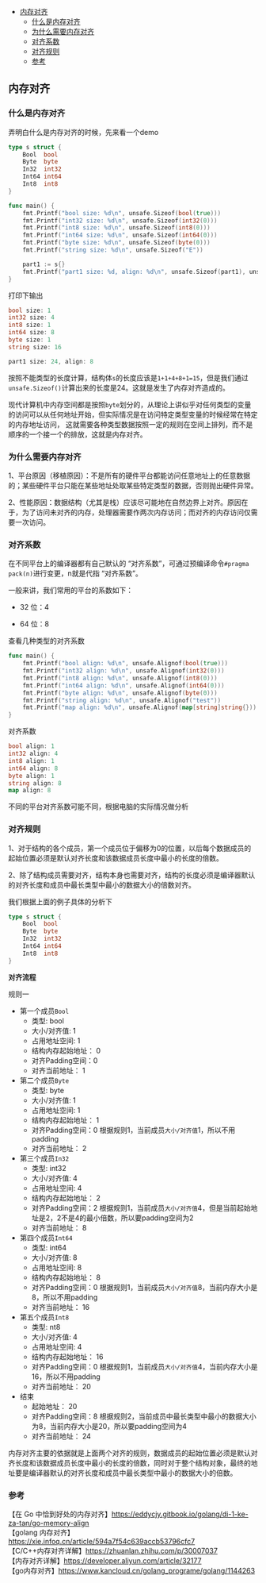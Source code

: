 <!-- START doctoc generated TOC please keep comment here to allow auto update -->
<!-- DON'T EDIT THIS SECTION, INSTEAD RE-RUN doctoc TO UPDATE -->


- [内存对齐](#%E5%86%85%E5%AD%98%E5%AF%B9%E9%BD%90)
  - [什么是内存对齐](#%E4%BB%80%E4%B9%88%E6%98%AF%E5%86%85%E5%AD%98%E5%AF%B9%E9%BD%90)
  - [为什么需要内存对齐](#%E4%B8%BA%E4%BB%80%E4%B9%88%E9%9C%80%E8%A6%81%E5%86%85%E5%AD%98%E5%AF%B9%E9%BD%90)
  - [对齐系数](#%E5%AF%B9%E9%BD%90%E7%B3%BB%E6%95%B0)
  - [对齐规则](#%E5%AF%B9%E9%BD%90%E8%A7%84%E5%88%99)
  - [参考](#%E5%8F%82%E8%80%83)

<!-- END doctoc generated TOC please keep comment here to allow auto update -->

## 内存对齐

### 什么是内存对齐

弄明白什么是内存对齐的时候，先来看一个demo  

```go
type s struct {
	Bool  bool
	Byte  byte
	In32  int32
	Int64 int64
	Int8  int8
}

func main() {
	fmt.Printf("bool size: %d\n", unsafe.Sizeof(bool(true)))
	fmt.Printf("int32 size: %d\n", unsafe.Sizeof(int32(0)))
	fmt.Printf("int8 size: %d\n", unsafe.Sizeof(int8(0)))
	fmt.Printf("int64 size: %d\n", unsafe.Sizeof(int64(0)))
	fmt.Printf("byte size: %d\n", unsafe.Sizeof(byte(0)))
	fmt.Printf("string size: %d\n", unsafe.Sizeof("E"))

	part1 := s{}
	fmt.Printf("part1 size: %d, align: %d\n", unsafe.Sizeof(part1), unsafe.Alignof(part1))
}
```

打印下输出  

```go
bool size: 1
int32 size: 4
int8 size: 1
int64 size: 8
byte size: 1
string size: 16

part1 size: 24, align: 8
```

按照不能类型的长度计算，结构体`s`的长度应该是`1+1+4+8+1=15`，但是我们通过`unsafe.Sizeof()`计算出来的长度是24。这就是发生了内存对齐造成的。  

现代计算机中内存空间都是按照`byte`划分的，从理论上讲似乎对任何类型的变量的访问可以从任何地址开始，但实际情况是在访问特定类型变量的时候经常在特定的内存地址访问， 这就需要各种类型数据按照一定的规则在空间上排列，而不是顺序的一个接一个的排放，这就是内存对齐。  

### 为什么需要内存对齐

1、平台原因（移植原因）：不是所有的硬件平台都能访问任意地址上的任意数据的；某些硬件平台只能在某些地址处取某些特定类型的数据，否则抛出硬件异常。  

2、性能原因：数据结构（尤其是栈）应该尽可能地在自然边界上对齐。原因在于，为了访问未对齐的内存，处理器需要作两次内存访问；而对齐的内存访问仅需要一次访问。  

### 对齐系数  

在不同平台上的编译器都有自己默认的 “对齐系数”，可通过预编译命令`#pragma pack(n)`进行变更，n就是代指 “对齐系数”。  

一般来讲，我们常用的平台的系数如下：  

- 32 位：4

- 64 位：8

查看几种类型的对齐系数  

```go
func main() {
    fmt.Printf("bool align: %d\n", unsafe.Alignof(bool(true)))
    fmt.Printf("int32 align: %d\n", unsafe.Alignof(int32(0)))
    fmt.Printf("int8 align: %d\n", unsafe.Alignof(int8(0)))
    fmt.Printf("int64 align: %d\n", unsafe.Alignof(int64(0)))
    fmt.Printf("byte align: %d\n", unsafe.Alignof(byte(0)))
    fmt.Printf("string align: %d\n", unsafe.Alignof("test"))
    fmt.Printf("map align: %d\n", unsafe.Alignof(map[string]string{}))
}
```

对齐系数  

```go
bool align: 1
int32 align: 4
int8 align: 1
int64 align: 8
byte align: 1
string align: 8
map align: 8
```

不同的平台对齐系数可能不同，根据电脑的实际情况做分析  

### 对齐规则

1、对于结构的各个成员，第一个成员位于偏移为0的位置，以后每个数据成员的起始位置必须是默认对齐长度和该数据成员长度中最小的长度的倍数。  

2、除了结构成员需要对齐，结构本身也需要对齐，结构的长度必须是编译器默认的对齐长度和成员中最长类型中最小的数据大小的倍数对齐。  

我们根据上面的例子具体的分析下  

```go
type s struct {
	Bool  bool
	Byte  byte
	In32  int32
	Int64 int64
	Int8  int8
}
```

**对齐流程**  

规则一  

- 第一个成员`Bool`  
    - 类型: bool
    - 大小/对齐值: 1
    - 占用地址空间: 1
    - 结构内存起始地址： 0
    - 对齐Padding空间：0
    - 对齐当前地址： 1
- 第二个成员`Byte`  
    - 类型: byte
    - 大小/对齐值: 1
    - 占用地址空间: 1
    - 结构内存起始地址： 1
    - 对齐Padding空间：0  根据规则1，当前成员`大小/对齐值`1，所以不用padding  
    - 对齐当前地址： 2
- 第三个成员`In32`  
    - 类型: int32
    - 大小/对齐值: 4
    - 占用地址空间: 4
    - 结构内存起始地址： 2
    - 对齐Padding空间：2 根据规则1，当前成员`大小/对齐值`4，但是当前起始地址是2，2不是4的最小倍数，所以要padding空间为2   
    - 对齐当前地址： 8   
- 第四个成员`Int64`  
    - 类型: int64
    - 大小/对齐值: 8
    - 占用地址空间: 8
    - 结构内存起始地址： 8
    - 对齐Padding空间：0  根据规则1，当前成员`大小/对齐值`8，当前内存大小是8，所以不用padding  
    - 对齐当前地址： 16
- 第五个成员`Int8`  
    - 类型: nt8
    - 大小/对齐值: 4
    - 占用地址空间: 4
    - 结构内存起始地址： 16
    - 对齐Padding空间：0  根据规则1，当前成员`大小/对齐值`4，当前内存大小是16，所以不用padding 
    - 对齐当前地址： 20
- 结束
    - 起始地址： 20
    - 对齐Padding空间：8  根据规则2，当前成员中最长类型中最小的数据大小为8，当前内存大小是20，所以要padding空间为4   
    - 对齐当前地址： 24

内存对齐主要的依据就是上面两个对齐的规则，数据成员的起始位置必须是默认对齐长度和该数据成员长度中最小的长度的倍数，同时对于整个结构对象，最终的地址要是编译器默认的对齐长度和成员中最长类型中最小的数据大小的倍数。  




### 参考
【在 Go 中恰到好处的内存对齐】https://eddycjy.gitbook.io/golang/di-1-ke-za-tan/go-memory-align   
【golang 内存对齐】https://xie.infoq.cn/article/594a7f54c639accb53796cfc7   
【C/C++内存对齐详解】https://zhuanlan.zhihu.com/p/30007037  
【内存对齐详解】https://developer.aliyun.com/article/32177  
【go内存对齐】https://www.kancloud.cn/golang_programe/golang/1144263  